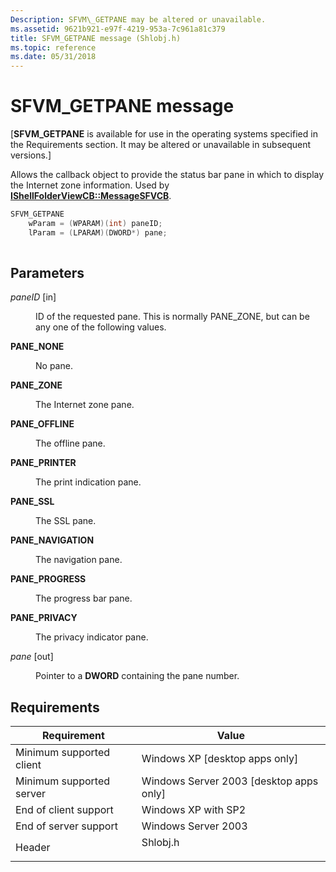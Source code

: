 ```yaml
---
Description: SFVM\_GETPANE may be altered or unavailable.
ms.assetid: 9621b921-e97f-4219-953a-7c961a81c379
title: SFVM_GETPANE message (Shlobj.h)
ms.topic: reference
ms.date: 05/31/2018
---
```


# SFVM\_GETPANE message

\[**SFVM\_GETPANE** is available for use in the operating systems specified in the Requirements section. It may be altered or unavailable in subsequent versions.\]

Allows the callback object to provide the status bar pane in which to display the Internet zone information. Used by [**IShellFolderViewCB::MessageSFVCB**](/windows/win32/api/shlobj_core/nf-shlobj_core-ishellfolderviewcb-messagesfvcb).


```C++
SFVM_GETPANE
    wParam = (WPARAM)(int) paneID;
    lParam = (LPARAM)(DWORD*) pane;
            
```



## Parameters

<dl> <dt>

*paneID* \[in\]
</dt> <dd>

ID of the requested pane. This is normally PANE\_ZONE, but can be any one of the following values.

<dt>

<span id="PANE_NONE"></span><span id="pane_none"></span>

<span id="PANE_NONE"></span><span id="pane_none"></span>**PANE\_NONE**


</dt> <dd>

No pane.

</dd> <dt>

<span id="PANE_ZONE"></span><span id="pane_zone"></span>

<span id="PANE_ZONE"></span><span id="pane_zone"></span>**PANE\_ZONE**


</dt> <dd>

The Internet zone pane.

</dd> <dt>

<span id="PANE_OFFLINE"></span><span id="pane_offline"></span>

<span id="PANE_OFFLINE"></span><span id="pane_offline"></span>**PANE\_OFFLINE**


</dt> <dd>

The offline pane.

</dd> <dt>

<span id="PANE_PRINTER"></span><span id="pane_printer"></span>

<span id="PANE_PRINTER"></span><span id="pane_printer"></span>**PANE\_PRINTER**


</dt> <dd>

The print indication pane.

</dd> <dt>

<span id="PANE_SSL"></span><span id="pane_ssl"></span>

<span id="PANE_SSL"></span><span id="pane_ssl"></span>**PANE\_SSL**


</dt> <dd>

The SSL pane.

</dd> <dt>

<span id="PANE_NAVIGATION"></span><span id="pane_navigation"></span>

<span id="PANE_NAVIGATION"></span><span id="pane_navigation"></span>**PANE\_NAVIGATION**


</dt> <dd>

The navigation pane.

</dd> <dt>

<span id="PANE_PROGRESS"></span><span id="pane_progress"></span>

<span id="PANE_PROGRESS"></span><span id="pane_progress"></span>**PANE\_PROGRESS**


</dt> <dd>

The progress bar pane.

</dd> <dt>

<span id="PANE_PRIVACY"></span><span id="pane_privacy"></span>

<span id="PANE_PRIVACY"></span><span id="pane_privacy"></span>**PANE\_PRIVACY**


</dt> <dd>

The privacy indicator pane.

</dd> </dl> </dd> <dt>

*pane* \[out\]
</dt> <dd>

Pointer to a **DWORD** containing the pane number.

</dd> </dl>

## Requirements



| Requirement | Value |
|-------------------------------------|-------------------------------------------------------------------------------------|
| Minimum supported client<br/> | Windows XP \[desktop apps only\]<br/>                                         |
| Minimum supported server<br/> | Windows Server 2003 \[desktop apps only\]<br/>                                |
| End of client support<br/>    | Windows XP with SP2<br/>                                                      |
| End of server support<br/>    | Windows Server 2003<br/>                                                      |
| Header<br/>                   | <dl> <dt>Shlobj.h</dt> </dl> |



 

 
